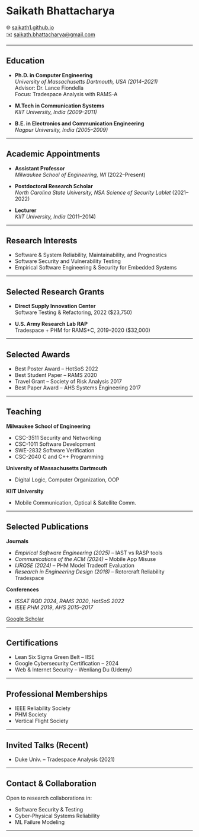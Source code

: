 # Saikath Bhattacharya

🌐 [saikath1.github.io](https://saikath1.github.io)  
✉️ saikath.bhattacharya@gmail.com  

---

## Education

- **Ph.D. in Computer Engineering**  
  *University of Massachusetts Dartmouth, USA (2014–2021)*  
  Advisor: Dr. Lance Fiondella  
  Focus: Tradespace Analysis with RAMS-A

- **M.Tech in Communication Systems**  
  *KIIT University, India (2009–2011)*

- **B.E. in Electronics and Communication Engineering**  
  *Nagpur University, India (2005–2009)*

---

## Academic Appointments

- **Assistant Professor**  
  *Milwaukee School of Engineering, WI* (2022–Present)

- **Postdoctoral Research Scholar**  
  *North Carolina State University, NSA Science of Security Lablet* (2021–2022)

- **Lecturer**  
  *KIIT University, India* (2011–2014)

---

## Research Interests

- Software & System Reliability, Maintainability, and Prognostics  
- Software Security and Vulnerability Testing  
- Empirical Software Engineering & Security for Embedded Systems  

---

## Selected Research Grants

- **Direct Supply Innovation Center**  
  Software Testing & Refactoring, 2022 ($23,750)

- **U.S. Army Research Lab RAP**  
  Tradespace + PHM for RAMS+C, 2019–2020 ($32,000)

---

## Selected Awards

- Best Poster Award – HotSoS 2022  
- Best Student Paper – RAMS 2020  
- Travel Grant – Society of Risk Analysis 2017  
- Best Paper Award – AHS Systems Engineering 2017  

---

## Teaching

**Milwaukee School of Engineering**
- CSC-3511 Security and Networking  
- CSC-1011 Software Development  
- SWE-2832 Software Verification  
- CSC-2040 C and C++ Programming

**University of Massachusetts Dartmouth**
- Digital Logic, Computer Organization, OOP  

**KIIT University**
- Mobile Communication, Optical & Satellite Comm.

---

## Selected Publications

**Journals**
- *Empirical Software Engineering (2025)* – IAST vs RASP tools  
- *Communications of the ACM (2024)* – Mobile App Misuse  
- *IJRQSE (2024)* – PHM Model Tradeoff Evaluation  
- *Research in Engineering Design (2018)* – Rotorcraft Reliability Tradespace  

**Conferences**
- *ISSAT RQD 2024*, *RAMS 2020*, *HotSoS 2022*  
- *IEEE PHM 2019*, *AHS 2015–2017*

[Google Scholar](scholar.google.com/citations?user=D2nEigIAAAAJ&hl=en)

---

## Certifications

- Lean Six Sigma Green Belt – IISE  
- Google Cybersecurity Certification – 2024  
- Web & Internet Security – Wenliang Du (Udemy)

---

## Professional Memberships

- IEEE Reliability Society  
- PHM Society  
- Vertical Flight Society  

---

## Invited Talks (Recent)

- Duke Univ. – Tradespace Analysis (2021)

---

## Contact & Collaboration

Open to research collaborations in:
- Software Security & Testing  
- Cyber-Physical Systems Reliability  
- ML Failure Modeling

---
